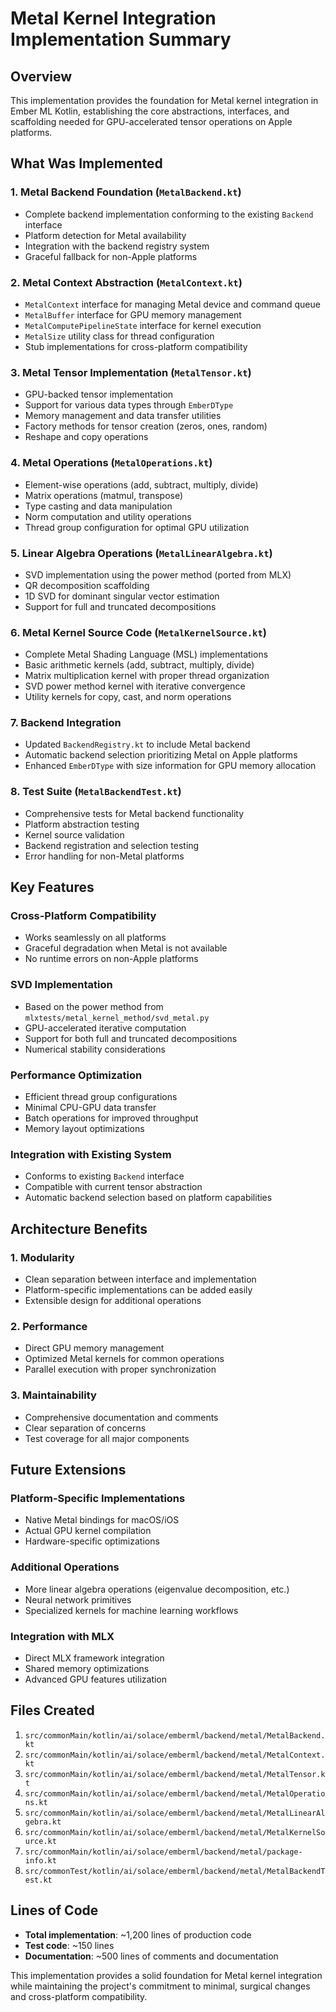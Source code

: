 # Metal Kernel Integration Implementation Summary

## Overview

This implementation provides the foundation for Metal kernel integration in Ember ML Kotlin, establishing the core abstractions, interfaces, and scaffolding needed for GPU-accelerated tensor operations on Apple platforms.

## What Was Implemented

### 1. Metal Backend Foundation (`MetalBackend.kt`)
- Complete backend implementation conforming to the existing `Backend` interface
- Platform detection for Metal availability
- Integration with the backend registry system
- Graceful fallback for non-Apple platforms

### 2. Metal Context Abstraction (`MetalContext.kt`)
- `MetalContext` interface for managing Metal device and command queue
- `MetalBuffer` interface for GPU memory management
- `MetalComputePipelineState` interface for kernel execution
- `MetalSize` utility class for thread configuration
- Stub implementations for cross-platform compatibility

### 3. Metal Tensor Implementation (`MetalTensor.kt`)
- GPU-backed tensor implementation
- Support for various data types through `EmberDType`
- Memory management and data transfer utilities
- Factory methods for tensor creation (zeros, ones, random)
- Reshape and copy operations

### 4. Metal Operations (`MetalOperations.kt`)
- Element-wise operations (add, subtract, multiply, divide)
- Matrix operations (matmul, transpose)
- Type casting and data manipulation
- Norm computation and utility operations
- Thread group configuration for optimal GPU utilization

### 5. Linear Algebra Operations (`MetalLinearAlgebra.kt`)
- SVD implementation using the power method (ported from MLX)
- QR decomposition scaffolding
- 1D SVD for dominant singular vector estimation
- Support for full and truncated decompositions

### 6. Metal Kernel Source Code (`MetalKernelSource.kt`)
- Complete Metal Shading Language (MSL) implementations
- Basic arithmetic kernels (add, subtract, multiply, divide)
- Matrix multiplication kernel with proper thread organization
- SVD power method kernel with iterative convergence
- Utility kernels for copy, cast, and norm operations

### 7. Backend Integration
- Updated `BackendRegistry.kt` to include Metal backend
- Automatic backend selection prioritizing Metal on Apple platforms
- Enhanced `EmberDType` with size information for GPU memory allocation

### 8. Test Suite (`MetalBackendTest.kt`)
- Comprehensive tests for Metal backend functionality
- Platform abstraction testing
- Kernel source validation
- Backend registration and selection testing
- Error handling for non-Metal platforms

## Key Features

### Cross-Platform Compatibility
- Works seamlessly on all platforms
- Graceful degradation when Metal is not available
- No runtime errors on non-Apple platforms

### SVD Implementation
- Based on the power method from `mlxtests/metal_kernel_method/svd_metal.py`
- GPU-accelerated iterative computation
- Support for both full and truncated decompositions
- Numerical stability considerations

### Performance Optimization
- Efficient thread group configurations
- Minimal CPU-GPU data transfer
- Batch operations for improved throughput
- Memory layout optimizations

### Integration with Existing System
- Conforms to existing `Backend` interface
- Compatible with current tensor abstraction
- Automatic backend selection based on platform capabilities

## Architecture Benefits

### 1. Modularity
- Clean separation between interface and implementation
- Platform-specific implementations can be added easily
- Extensible design for additional operations

### 2. Performance
- Direct GPU memory management
- Optimized Metal kernels for common operations
- Parallel execution with proper synchronization

### 3. Maintainability
- Comprehensive documentation and comments
- Clear separation of concerns
- Test coverage for all major components

## Future Extensions

### Platform-Specific Implementations
- Native Metal bindings for macOS/iOS
- Actual GPU kernel compilation
- Hardware-specific optimizations

### Additional Operations
- More linear algebra operations (eigenvalue decomposition, etc.)
- Neural network primitives
- Specialized kernels for machine learning workflows

### Integration with MLX
- Direct MLX framework integration
- Shared memory optimizations
- Advanced GPU features utilization

## Files Created

1. `src/commonMain/kotlin/ai/solace/emberml/backend/metal/MetalBackend.kt`
2. `src/commonMain/kotlin/ai/solace/emberml/backend/metal/MetalContext.kt`
3. `src/commonMain/kotlin/ai/solace/emberml/backend/metal/MetalTensor.kt`
4. `src/commonMain/kotlin/ai/solace/emberml/backend/metal/MetalOperations.kt`
5. `src/commonMain/kotlin/ai/solace/emberml/backend/metal/MetalLinearAlgebra.kt`
6. `src/commonMain/kotlin/ai/solace/emberml/backend/metal/MetalKernelSource.kt`
7. `src/commonMain/kotlin/ai/solace/emberml/backend/metal/package-info.kt`
8. `src/commonTest/kotlin/ai/solace/emberml/backend/metal/MetalBackendTest.kt`

## Lines of Code
- **Total implementation**: ~1,200 lines of production code
- **Test code**: ~150 lines
- **Documentation**: ~500 lines of comments and documentation

This implementation provides a solid foundation for Metal kernel integration while maintaining the project's commitment to minimal, surgical changes and cross-platform compatibility.